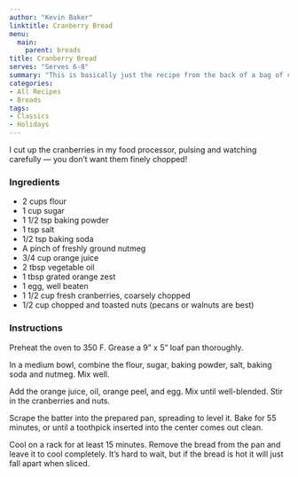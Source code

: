 ```yaml
---
author: "Kevin Baker"
linktitle: Cranberry Bread
menu:
  main:
    parent: breads
title: Cranberry Bread
serves: "Serves 6-8"
summary: "This is basically just the recipe from the back of a bag of cranberries. It’s so simple and delicious, there’s not much to improve on."
categories:
- All Recipes
- Breads
tags:
- Classics
- Holidays
---
```

I cut up the cranberries in my food processor, pulsing and watching carefully — you don’t want them finely chopped!
### Ingredients
<div class="ingredient-list">

* 2 cups flour
* 1 cup sugar
* 1 1/2 tsp baking powder
* 1 tsp salt
* 1/2 tsp baking soda
* A pinch of freshly ground nutmeg
* 3/4 cup orange juice
* 2 tbsp vegetable oil
* 1 tbsp grated orange zest
* 1 egg, well beaten
* 1 1/2 cup fresh cranberries, coarsely chopped
* 1/2 cup chopped and toasted nuts (pecans or walnuts are best)

</div>

### Instructions
Preheat the oven to 350 F. Grease a 9” x 5” loaf pan thoroughly.

In a medium bowl, combine the flour, sugar, baking powder, salt, baking soda and nutmeg. Mix well.

Add the orange juice, oil, orange peel, and egg. Mix until well-blended. Stir in the cranberries and nuts. 

Scrape the batter into the prepared pan, spreading to level it. Bake for 55 minutes, or until a toothpick inserted into the center comes out clean.

Cool on a rack for at least 15 minutes. Remove the bread from the pan and leave it to cool completely. It’s hard to wait, but if the bread is hot it will just fall apart when sliced.
